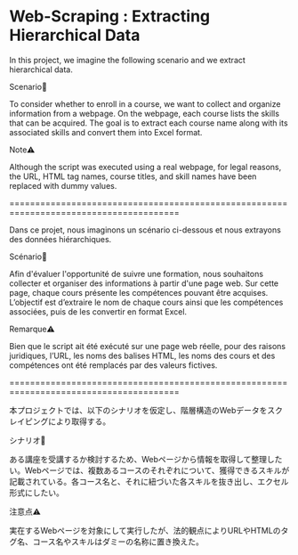 # Web-Scraping : Extracting Hierarchical Data

In this project, we imagine the following scenario and we extract hierarchical data.

Scenario🐙

  To consider whether to enroll in a course, we want to collect and organize information from a webpage. On the webpage, each course lists the skills that can be acquired. The goal is to extract each course name along with its associated skills and convert them into Excel format.

Note⚠️

  Although the script was executed using a real webpage, for legal reasons, the URL, HTML tag names, course titles, and skill names have been replaced with dummy values.

=======================================================================================

Dans ce projet, nous imaginons un scénario ci-dessous et nous extrayons des données hiérarchiques.

Scénario🐙

  Afin d'évaluer l'opportunité de suivre une formation, nous souhaitons collecter et organiser des informations à partir d'une page web. Sur cette page, chaque cours présente les compétences pouvant être acquises. L’objectif est d’extraire le nom de chaque cours ainsi que les compétences associées, puis de les convertir en format Excel.

Remarque⚠️

  Bien que le script ait été exécuté sur une page web réelle, pour des raisons juridiques, l’URL, les noms des balises HTML, les noms des cours et des compétences ont été remplacés par des valeurs fictives.

=======================================================================================

本プロジェクトでは、以下のシナリオを仮定し、階層構造のWebデータをスクレイピングにより取得する。

シナリオ🐙

  ある講座を受講するか検討するため、Webページから情報を取得して整理したい。Webページでは、複数あるコースのそれぞれについて、獲得できるスキルが記載されている。各コース名と、それに紐づいた各スキルを抜き出し、エクセル形式にしたい。

注意点⚠️

  実在するWebページを対象にして実行したが、法的観点によりURLやHTMLのタグ名、コース名やスキルはダミーの名称に置き換えた。
